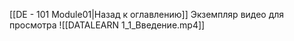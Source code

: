[[DE - 101 Module01|Назад к оглавлению]]
Экземпляр видео для просмотра
![[DATALEARN 1_1_Введение.mp4]]